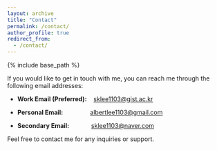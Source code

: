 ```yaml
---
layout: archive
title: "Contact"
permalink: /contact/
author_profile: true
redirect_from:
  - /contact/
---
```


{% include base_path %}

If you would like to get in touch with me, you can reach me through the following email addresses:


- **Work Email (Preferred):** &nbsp;&nbsp; <span style="color:darkblue">sklee1103@gist.ac.kr</span>

- **Personal Email:** &nbsp;&nbsp;&nbsp;&nbsp;&nbsp;&nbsp;&nbsp;&nbsp;&nbsp;&nbsp;&nbsp;&nbsp;&nbsp;&nbsp; <span style="color:darkblue">albertlee1103@gmail.com</span>

- **Secondary Email:** &nbsp;&nbsp;&nbsp;&nbsp;&nbsp;&nbsp;&nbsp;&nbsp;&nbsp;&nbsp;&nbsp; <span style="color:darkblue">sklee1103@naver.com</span>

Feel free to contact me for any inquiries or support.